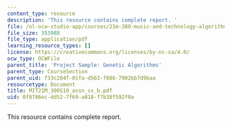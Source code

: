```yaml
---
content_type: resource
description: 'This resource contains complete report. '
file: /ol-ocw-studio-app/courses/21m-380-music-and-technology-algorithmic-and-generative-music-spring-2010/0f8786ecdd527f69a018f7b38f592f0a_MIT21M_380S10_assn_ss_b.pdf
file_size: 353988
file_type: application/pdf
learning_resource_types: []
license: https://creativecommons.org/licenses/by-nc-sa/4.0/
ocw_type: OCWFile
parent_title: 'Project Sample: Genetic Algorithms'
parent_type: CourseSection
parent_uid: f33c204f-01fa-d563-f886-7902bb7d9baa
resourcetype: Document
title: MIT21M_380S10_assn_ss_b.pdf
uid: 0f8786ec-dd52-7f69-a018-f7b38f592f0a
---
```

This resource contains complete report. 